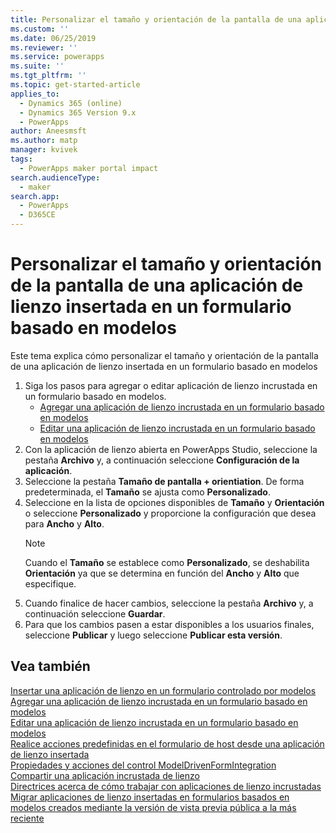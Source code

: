 ```yaml
---
title: Personalizar el tamaño y orientación de la pantalla de una aplicación de lienzo insertada en un formulario basado en modelos | MicrosoftDocs
ms.custom: ''
ms.date: 06/25/2019
ms.reviewer: ''
ms.service: powerapps
ms.suite: ''
ms.tgt_pltfrm: ''
ms.topic: get-started-article
applies_to:
  - Dynamics 365 (online)
  - Dynamics 365 Version 9.x
  - PowerApps
author: Aneesmsft
ms.author: matp
manager: kvivek
tags:
  - PowerApps maker portal impact
search.audienceType:
  - maker
search.app:
  - PowerApps
  - D365CE
---
```


# <a name="customize-the-screen-size-and-orientation-of-a-canvas-app-embedded-on-a-model-driven-form"></a>Personalizar el tamaño y orientación de la pantalla de una aplicación de lienzo insertada en un formulario basado en modelos
Este tema explica cómo personalizar el tamaño y orientación de la pantalla de una aplicación de lienzo insertada en un formulario basado en modelos

1.  Siga los pasos para agregar o editar aplicación de lienzo incrustada en un formulario basado en modelos.
    - [Agregar una aplicación de lienzo incrustada en un formulario basado en modelos](embedded-canvas-app-add-classic-designer.md)
    - [Editar una aplicación de lienzo incrustada en un formulario basado en modelos](embedded-canvas-app-edit-classic-designer.md)
2. Con la aplicación de lienzo abierta en PowerApps Studio, seleccione la pestaña **Archivo** y, a continuación seleccione **Configuración de la aplicación**.
3. Seleccione la pestaña **Tamaño de pantalla + orientiation**. De forma predeterminada, el **Tamaño** se ajusta como **Personalizado**.
4. Seleccione en la lista de opciones disponibles de **Tamaño** y **Orientación** o seleccione **Personalizado** y proporcione la configuración que desea para **Ancho** y **Alto**.
    > [!NOTE]
    > Cuando el **Tamaño** se establece como **Personalizado**, se deshabilita **Orientación** ya que se determina en función del **Ancho** y **Alto** que especifique.
5. Cuando finalice de hacer cambios, seleccione la pestaña **Archivo** y, a continuación seleccione **Guardar**.
6. Para que los cambios pasen a estar disponibles a los usuarios finales, seleccione **Publicar** y luego seleccione **Publicar esta versión**.

## <a name="see-also"></a>Vea también
[Insertar una aplicación de lienzo en un formulario controlado por modelos](embed-canvas-app-in-form.md) <br />
[Agregar una aplicación de lienzo incrustada en un formulario basado en modelos](embedded-canvas-app-add-classic-designer.md) <br />
[Editar una aplicación de lienzo incrustada en un formulario basado en modelos](embedded-canvas-app-edit-classic-designer.md) <br />
[Realice acciones predefinidas en el formulario de host desde una aplicación de lienzo insertada](embedded-canvas-app-actions.md) <br />
[Propiedades y acciones del control ModelDrivenFormIntegration](embedded-canvas-app-properties-actions.md) <br />
[Compartir una aplicación incrustada de lienzo](share-embedded-canvas-app.md) <br />
[Directrices acerca de cómo trabajar con aplicaciones de lienzo incrustadas](embedded-canvas-app-guidelines.md) <br />
[Migrar aplicaciones de lienzo insertadas en formularios basados en modelos creados mediante la versión de vista previa pública a la más reciente](embedded-canvas-app-migrate-from-preview.md) <br />
